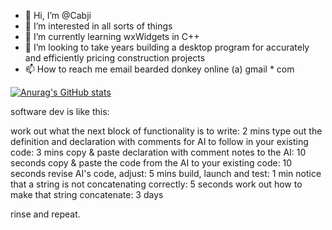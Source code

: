 - 👋 Hi, I’m @Cabji
- 👀 I’m interested in all sorts of things
- 🌱 I’m currently learning wxWidgets in C++
- 💞️ I’m looking to take years building a desktop program for accurately and efficiently pricing construction projects
- 📫 How to reach me email bearded donkey online (a) gmail * com

[![Anurag's GitHub stats](https://github-readme-stats.vercel.app/api?username=cabji)](https://github.com/anuraghazra/github-readme-stats)

software dev is like this: 

work out what the next block of functionality is to write: 2 mins
type out the definition and declaration with comments for AI to follow in your existing code: 3 mins
copy & paste declaration with comment notes to the AI: 10 seconds
copy & paste the code from the AI to your existing code: 10 seconds
revise AI's code, adjust: 5 mins
build, launch and test: 1 min
notice that a string is not concatenating correctly: 5 seconds
work out how to make that string concatenate: 3 days

rinse and repeat.
<!---
Cabji/Cabji is a ✨ special ✨ repository because its `README.md` (this file) appears on your GitHub profile.
You can click the Preview link to take a look at your changes.
--->
